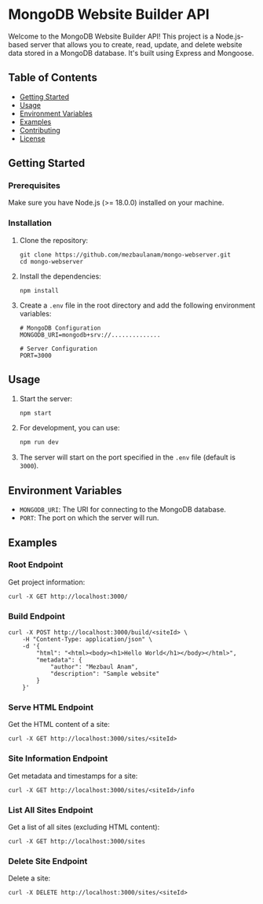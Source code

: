 # MongoDB Website Builder API

Welcome to the MongoDB Website Builder API! This project is a Node.js-based server that allows you to create, read, update, and delete website data stored in a MongoDB database. It's built using Express and Mongoose.

## Table of Contents

- [Getting Started](#getting-started)
- [Usage](#usage)
- [Environment Variables](#environment-variables)
- [Examples](#examples)
- [Contributing](CONTRIBUTING.md)
- [License](LICENSE)
## Getting Started

### Prerequisites

Make sure you have Node.js (>= 18.0.0) installed on your machine.

### Installation

1. Clone the repository:
    ```properties
    git clone https://github.com/mezbaulanam/mongo-webserver.git
    cd mongo-webserver
    ```

2. Install the dependencies:
    ```properties
    npm install
    ```

3. Create a `.env` file in the root directory and add the following environment variables:
    ```properties
    # MongoDB Configuration
    MONGODB_URI=mongodb+srv://..............

    # Server Configuration
    PORT=3000
    ```

## Usage

1. Start the server:
    ```sh
    npm start
    ```

2. For development, you can use:
    ```sh
    npm run dev
    ```

3. The server will start on the port specified in the `.env` file (default is `3000`).

## Environment Variables

- `MONGODB_URI`: The URI for connecting to the MongoDB database.
- `PORT`: The port on which the server will run.

## Examples

### Root Endpoint
Get project information:
```properties
curl -X GET http://localhost:3000/
```

### Build Endpoint
```properties
curl -X POST http://localhost:3000/build/<siteId> \
    -H "Content-Type: application/json" \
    -d '{
        "html": "<html><body><h1>Hello World</h1></body></html>",
        "metadata": {
            "author": "Mezbaul Anam",
            "description": "Sample website"
        }
    }'
```
### Serve HTML Endpoint
Get the HTML content of a site:
```properties
curl -X GET http://localhost:3000/sites/<siteId>
```

### Site Information Endpoint
Get metadata and timestamps for a site:
```properties
curl -X GET http://localhost:3000/sites/<siteId>/info
```

### List All Sites Endpoint
Get a list of all sites (excluding HTML content):
```properties
curl -X GET http://localhost:3000/sites
```

### Delete Site Endpoint
Delete a site:
```properties
curl -X DELETE http://localhost:3000/sites/<siteId>
```